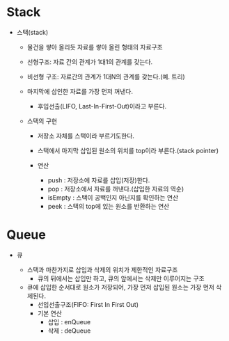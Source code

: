 # Stack

- 스택(stack)
  - 물건을 쌓아 올리듯 자료를 쌓아 올린 형태의 자료구조

  - 선형구조: 자료 간의 관계가 1대1의 관계를 갖는다.

  - 비선형 구조: 자료간의 관계가 1대N의 관계를 갖는다.(예. 트리)

  - 마지막에 삽인한 자료를 가장 먼저 꺼낸다.

    - 후입선출(LIFO, Last-In-First-Out)이라고 부른다.

  - 스택의 구현

    - 저장소 자체를 스택이라 부르기도한다.

    - 스택에서 마지막 삽입된 원소의 위치를 top이라 부른다.(stack pointer)

    - 연산

      - push : 저장소에 자료를 삽입(저장)한다.
      - pop : 저장소에서 자료를 꺼낸다.(삽입한 자료의 역순)
      - isEmpty : 스택이 공백인지 아닌지를 확인하는 연산
      - peek : 스택의 top에 있는 원소를 반환하는 연산

      

# Queue

- 큐

  - 스택과 마찬가지로 삽입과 삭제의 위치가 제한적인 자료구조
    - 큐의 뒤에서는 삽입만 하고, 큐의 앞에서는 삭제만 이루어지는 구조
  - 큐에 삽입한 순서대로 원소가 저장되어, 가장 먼저 삽입된 원소는 가장 먼저 삭제된다. 
    - 선입선출구조(FIFO: First In First Out)
    - 기본 연산
      - 삽입 : enQueue
      - 삭제 : deQueue




